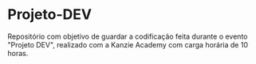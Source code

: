 # Projeto-DEV
 Repositório com objetivo de guardar a codificação feita durante o evento "Projeto DEV", realizado com a Kanzie Academy com carga horária de 10 horas.  
